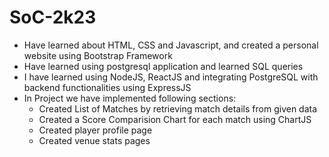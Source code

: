 # SoC-2k23
- Have learned about HTML, CSS and Javascript, and created a personal website using Bootstrap Framework
- Have learned using postgresql application and learned SQL queries
- I have learned using NodeJS, ReactJS and integrating PostgreSQL with backend functionalities using ExpressJS
- In Project we have implemented following sections:
  - Created List of Matches by retrieving match details from given data
  - Created a Score Comparision Chart for each match using ChartJS
  - Created player profile page
  - Created venue stats pages

